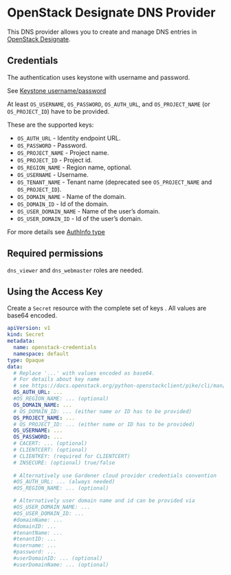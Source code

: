 # OpenStack Designate DNS Provider

This DNS provider allows you to create and manage DNS entries in [OpenStack Designate](https://docs.openstack.org/designate/latest/). 

## Credentials

The authentication uses keystone with username and password.

See [Keystone username/password](https://docs.openstack.org/keystone/latest/user/supported_clients.html)

At least `OS_USERNAME`, `OS_PASSWORD`, `OS_AUTH_URL`, and `OS_PROJECT_NAME` (or `OS_PROJECT_ID`) have to be
provided.

These are the supported keys:

- `OS_AUTH_URL` - Identity endpoint URL.
- `OS_PASSWORD` - Password.
- `OS_PROJECT_NAME` - Project name.
- `OS_PROJECT_ID` - Project id.
- `OS_REGION_NAME` - Region name, optional.
- `OS_USERNAME` - Username.
- `OS_TENANT_NAME` - Tenant name (deprecated see `OS_PROJECT_NAME` and `OS_PROJECT_ID`).
- `OS_DOMAIN_NAME` - Name of the domain.
- `OS_DOMAIN_ID` - Id of the domain.
- `OS_USER_DOMAIN_NAME` - Name of the user’s domain.
- `OS_USER_DOMAIN_ID` - Id of the user’s domain.

For more details see [AuthInfo type](https://pkg.go.dev/github.com/gophercloud/utils/openstack/clientconfig#AuthInfo)

## Required permissions

`dns_viewer` and `dns_webmaster` roles are needed.

## Using the Access Key

Create a `Secret` resource with the complete set of keys .
All values are base64 encoded.

```yaml
apiVersion: v1
kind: Secret
metadata:
  name: openstack-credentials
  namespace: default
type: Opaque
data:
  # Replace '...' with values encoded as base64.
  # For details about key name
  # see https://docs.openstack.org/python-openstackclient/pike/cli/man/openstack.html#environment-variables
  OS_AUTH_URL: ...
  #OS_REGION_NAME: ... (optional)
  OS_DOMAIN_NAME: ...
  # OS_DOMAIN_ID: ... (either name or ID has to be provided)
  OS_PROJECT_NAME: ...
  # OS_PROJECT_ID: ... (either name or ID has to be provided)
  OS_USERNAME: ...
  OS_PASSWORD: ...
  # CACERT: ... (optional)
  # CLIENTCERT: (optional)
  # CLIENTKEY: (required for CLIENTCERT)
  # INSECURE: (optional) true/false
  
  # Alternatively use Gardener cloud provider credentials convention
  #OS_AUTH_URL: ... (always needed)
  #OS_REGION_NAME: ... (optional)

  # Alternatively user domain name and id can be provided via
  #OS_USER_DOMAIN_NAME: ...
  #OS_USER_DOMAIN_ID: ...
  #domainName: ...
  #domainID: ...
  #tenantName: ...
  #tenantID: ...
  #username: ...
  #password: ...
  #userDomainID: ... (optional)
  #userDomainName: ... (optional)
``` 
